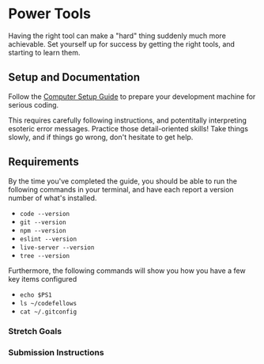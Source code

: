 # Power Tools

Having the right tool can make a "hard" thing suddenly much more achievable. Set yourself up for success by getting the right tools, and starting to learn them. 

## Setup and Documentation

Follow the [Computer Setup Guide](http://codefellows.github.io/code-201-prework/prework/) to prepare your development machine for serious coding. 

This requires carefully following instructions, and potentitally interpreting esoteric error messages. Practice those detail-oriented skills! Take things slowly, and if things go wrong, don't hesitate to get help. 

## Requirements

By the time you've completed the guide, you should be able to run the following commands in your terminal, and have each report a version number of what's installed. 

- `code --version`
- `git --version`
- `npm --version`
- `eslint --version`
- `live-server --version`
- `tree --version`

Furthermore, the following commands will show you how you have a few key items configured

- `echo $PS1`
- `ls ~/codefellows`
- `cat ~/.gitconfig`


### Stretch Goals



### Submission Instructions


